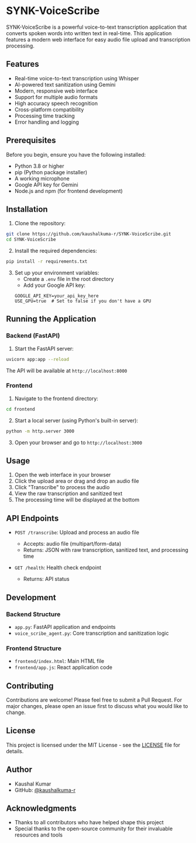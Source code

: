 # SYNK-VoiceScribe

SYNK-VoiceScribe is a powerful voice-to-text transcription application that converts spoken words into written text in real-time. This application features a modern web interface for easy audio file upload and transcription processing.

## Features

- Real-time voice-to-text transcription using Whisper
- AI-powered text sanitization using Gemini
- Modern, responsive web interface
- Support for multiple audio formats
- High accuracy speech recognition
- Cross-platform compatibility
- Processing time tracking
- Error handling and logging

## Prerequisites

Before you begin, ensure you have the following installed:
- Python 3.8 or higher
- pip (Python package installer)
- A working microphone
- Google API key for Gemini
- Node.js and npm (for frontend development)

## Installation

1. Clone the repository:
```bash
git clone https://github.com/kaushalkuma-r/SYNK-VoiceScribe.git
cd SYNK-VoiceScribe
```

2. Install the required dependencies:
```bash
pip install -r requirements.txt
```

3. Set up your environment variables:
   - Create a `.env` file in the root directory
   - Add your Google API key:
   ```
   GOOGLE_API_KEY=your_api_key_here
   USE_GPU=true  # Set to false if you don't have a GPU
   ```

## Running the Application

### Backend (FastAPI)

1. Start the FastAPI server:
```bash
uvicorn app:app --reload
```
The API will be available at `http://localhost:8000`

### Frontend

1. Navigate to the frontend directory:
```bash
cd frontend
```

2. Start a local server (using Python's built-in server):
```bash
python -m http.server 3000
```

3. Open your browser and go to `http://localhost:3000`

## Usage

1. Open the web interface in your browser
2. Click the upload area or drag and drop an audio file
3. Click "Transcribe" to process the audio
4. View the raw transcription and sanitized text
5. The processing time will be displayed at the bottom

## API Endpoints

- `POST /transcribe`: Upload and process an audio file
  - Accepts: audio file (multipart/form-data)
  - Returns: JSON with raw transcription, sanitized text, and processing time

- `GET /health`: Health check endpoint
  - Returns: API status

## Development

### Backend Structure
- `app.py`: FastAPI application and endpoints
- `voice_scribe_agent.py`: Core transcription and sanitization logic

### Frontend Structure
- `frontend/index.html`: Main HTML file
- `frontend/app.js`: React application code

## Contributing

Contributions are welcome! Please feel free to submit a Pull Request. For major changes, please open an issue first to discuss what you would like to change.

## License

This project is licensed under the MIT License - see the [LICENSE](LICENSE) file for details.

## Author

- Kaushal Kumar
- GitHub: [@kaushalkuma-r](https://github.com/kaushalkuma-r)

## Acknowledgments

- Thanks to all contributors who have helped shape this project
- Special thanks to the open-source community for their invaluable resources and tools